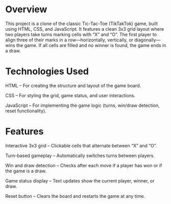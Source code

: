 # Overview

This project is a clone of the classic Tic-Tac-Toe (TikTakTok) game, built using HTML, CSS, and JavaScript. It features a clean 3x3 grid layout where two players take turns marking cells with “X” and “O”. The first player to align three of their marks in a row—horizontally, vertically, or diagonally—wins the game. If all cells are filled and no winner is found, the game ends in a draw.

# Technologies Used

HTML – For creating the structure and layout of the game board.

CSS – For styling the grid, game status, and user interactions.

JavaScript – For implementing the game logic (turns, win/draw detection, reset functionality).

# Features

Interactive 3x3 grid – Clickable cells that alternate between “X” and “O”.

Turn-based gameplay – Automatically switches turns between players.

Win and draw detection – Checks after each move if a player has won or if the game is a draw.

Game status display – Text updates show the current player, winner, or draw.

Reset button – Clears the board and restarts the game at any time.
